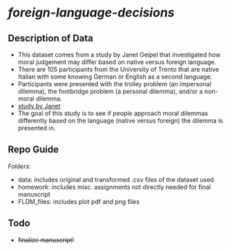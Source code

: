 # *foreign-language-decisions*

## **Description of Data**
- This dataset comes from a study by Janet Geipel that investigated how moral judgement may differ based on native versus foreign language.
- There are 105 participants from the University of Trento that are native Italian with some knowing German or English as a second language. 
- Participants were presented with the trolley problem (an impersonal dilemma), the footbridge problem (a personal dilemma), and/or a non-moral dilemma. 
- [study by Janet](https://doi.org/10.1371/journal.pone.0131529)
- The goal of this study is to see if people approach moral dilemmas differently based on the language (native versus foreign) the dilemma is presented in. 

## **Repo Guide**
*Folders:*
- data: includes original and transformed .csv files of the dataset used
- homework: includes misc. assignments not directly needed for final manuscript
- FLDM_files: includes plot pdf and png files 

## **Todo**
- ~~finalize manuscript!~~


